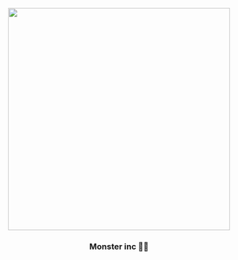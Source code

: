 <p align="center">
  <img src="https://user-images.githubusercontent.com/110442250/207528816-5fcc20d5-34d1-49e8-a18e-ab1964568fd9.jpg" height="450">
  <h3 align="center">Monster inc  🐱‍🏍</h2> 
</p>
